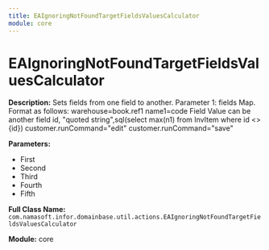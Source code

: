 ```yaml
---
title: EAIgnoringNotFoundTargetFieldsValuesCalculator
module: core
---
```


# EAIgnoringNotFoundTargetFieldsValuesCalculator

**Description:** Sets fields from one field to another.
Parameter 1: fields Map. Format as follows:
warehouse=book.ref1
name1=code
Field Value can be another field id, "quoted string",sql(select max(n1) from InvItem where id <> {id})
customer.runCommand="edit"
customer.runCommand="save"


**Parameters:**
- First
- Second
- Third
- Fourth
- Fifth

**Full Class Name:** `com.namasoft.infor.domainbase.util.actions.EAIgnoringNotFoundTargetFieldsValuesCalculator`

**Module:** core

